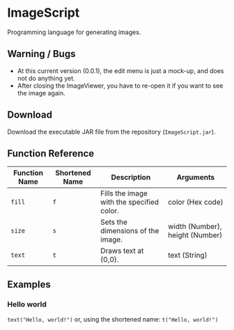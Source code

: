 # ImageScript
Programming language for generating images.

## Warning / Bugs
- At this current version (0.0.1), the edit menu is just a mock-up, and does not do anything yet.
- After closing the ImageViewer, you have to re-open it if you want to see the image again.

## Download
Download the executable JAR file from the repository (`ImageScript.jar`).

## Function Reference
| Function Name | Shortened Name | Description                               | Arguments                       |
|---------------|----------------|-------------------------------------------|---------------------------------|
| `fill`        | `f`            | Fills the image with the specified color. | color (Hex code)                |
| `size`        | `s`            | Sets the dimensions of the image.         | width (Number), height (Number) |
| `text`        | `t`            | Draws text at (0,0).                      | text (String)                   |

## Examples

### Hello world
`text("Hello, world!")`
or, using the shortened name:
`t("Hello, world!")`
